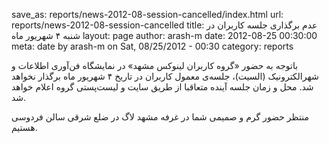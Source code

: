 save_as: reports/news-2012-08-session-cancelled/index.html
url: reports/news-2012-08-session-cancelled
title: عدم برگذاری جلسه کاربران در شنبه ۴ شهریور ماه
layout: page
author: arash-m
date: 2012-08-25 00:30:00
meta: date by arash-m on Sat, 08/25/2012 - 00:30
category: reports

باتوجه به حضور «گروه کاربران لینوکس مشهد» در نمایشگاه فن‌آوری اطلاعات و
شهرالکترونیک (السیت)، جلسه‌ی معمول کاربران در تاریخ ۴ شهریور ماه برگذار نخواهد
شد. محل و زمان جلسه آینده متعاقبا از طریق سایت و لیست‌پستی گروه اعلام خواهد
شد.

منتظر حضور گرم و صمیمی شما در غرفه مشهد لاگ در ضلع شرقی سالن فردوسی هستیم.

